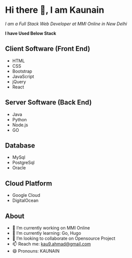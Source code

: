 # Hi there 👋, I am Kaunain
 
*I am a Full Stack Web Developer at MMI Online in New Delhi*

**I have Used Below Stack**

## Client Software (Front End)
- HTML
- CSS
- Bootstrap
- JavaScript
- jQuery
- React

## Server Software (Back End)
- Java
- Python
- Node.js
- GO

## Database
- MySql
- PostgreSql
- Oracle

## Cloud Platform
- Google Cloud
- DigitalOcean

## About
- 🔭 I’m currently working on MMI Online
- 🌱 I’m currently learning: Go, Hugo
- 👯 I’m looking to collaborate on Opensource Project
- 📫 Reach me: kau9.ahmad@gmail.com
- 😄 Pronouns: KAUNAIN
